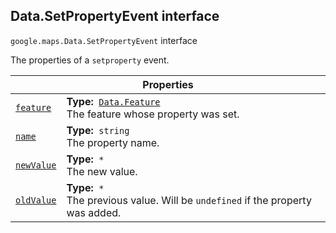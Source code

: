 
<h2 id="Data.SetPropertyEvent">Data.SetPropertyEvent interface</h2>
<p>
<code><span itemprop="path">google.maps</span>.<span itemprop="name">Data.SetPropertyEvent</span></code>
interface
</p>
<p>The properties of a <code>setproperty</code> event.</p>
<div class="devsite-table-wrapper"><table class="properties responsive" summary="interface Data.SetPropertyEvent - Properties">
<thead>
<tr><th colspan="2">Properties</th>
</tr></thead>
<tbody>
<tr id="Data.SetPropertyEvent.feature">
<td itemprop="property"><code><a class="secret-link" href="#Data.SetPropertyEvent.feature"><span>feature</span></a></code></td>
<td><div><strong>Type:</strong>&nbsp; <code><a href="Data.Feature.md">Data.Feature</a></code></div>
<div class="desc">The feature whose property was set.</div></td>
</tr>
<tr id="Data.SetPropertyEvent.name">
<td itemprop="property"><code><a class="secret-link" href="#Data.SetPropertyEvent.name"><span>name</span></a></code></td>
<td><div><strong>Type:</strong>&nbsp; <code>string</code></div>
<div class="desc">The property name.</div></td>
</tr>
<tr id="Data.SetPropertyEvent.newValue">
<td itemprop="property"><code><a class="secret-link" href="#Data.SetPropertyEvent.newValue"><span>newValue</span></a></code></td>
<td><div><strong>Type:</strong>&nbsp; <code>*</code></div>
<div class="desc">The new value.</div></td>
</tr>
<tr id="Data.SetPropertyEvent.oldValue">
<td itemprop="property"><code><a class="secret-link" href="#Data.SetPropertyEvent.oldValue"><span>oldValue</span></a></code></td>
<td><div><strong>Type:</strong>&nbsp; <code>*</code></div>
<div class="desc">The previous value. Will be <code>undefined</code> if the property was added.</div></td>
</tr>
</tbody>
</table></div>
